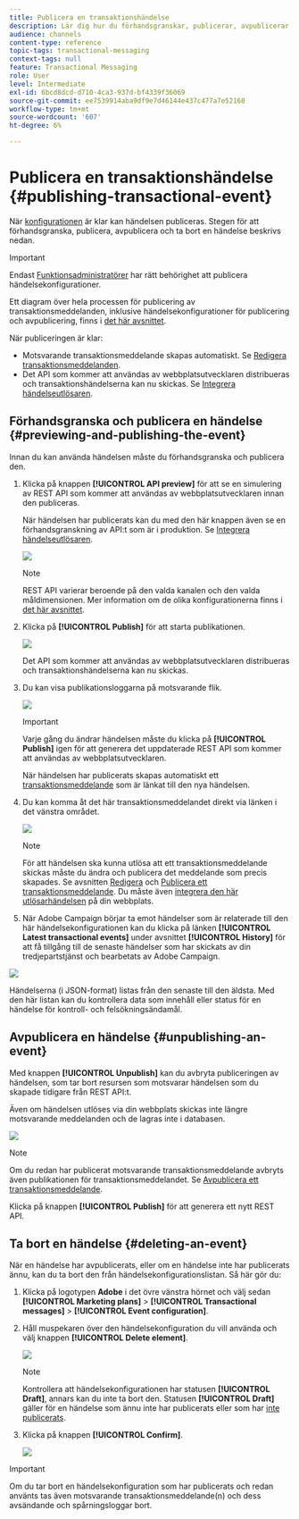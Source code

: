 ```yaml
---
title: Publicera en transaktionshändelse
description: Lär dig hur du förhandsgranskar, publicerar, avpublicerar och tar bort en transaktionshändelsekonfiguration.
audience: channels
content-type: reference
topic-tags: transactional-messaging
context-tags: null
feature: Transactional Messaging
role: User
level: Intermediate
exl-id: 6bcd8dcd-d710-4ca3-937d-bf4339f36069
source-git-commit: ee7539914aba9df9e7d46144e437c477a7e52168
workflow-type: tm+mt
source-wordcount: '607'
ht-degree: 6%

---
```


# Publicera en transaktionshändelse {#publishing-transactional-event}

När [konfigurationen](../../channels/using/configuring-transactional-event.md) är klar kan händelsen publiceras. Stegen för att förhandsgranska, publicera, avpublicera och ta bort en händelse beskrivs nedan.

>[!IMPORTANT]
>
>Endast [Funktionsadministratörer](../../administration/using/users-management.md#functional-administrators) <!--being part of the **[!UICONTROL All]** [organizational unit](../../administration/using/organizational-units.md) --> har rätt behörighet att publicera händelsekonfigurationer.

Ett diagram över hela processen för publicering av transaktionsmeddelanden, inklusive händelsekonfigurationer för publicering och avpublicering, finns i [det här avsnittet](../../channels/using/publishing-transactional-message.md).

När publiceringen är klar:
* Motsvarande transaktionsmeddelande skapas automatiskt. Se [Redigera transaktionsmeddelanden](../../channels/using/editing-transactional-message.md).
* Det API som kommer att användas av webbplatsutvecklaren distribueras och transaktionshändelserna kan nu skickas. Se [Integrera händelseutlösaren](../../channels/using/getting-started-with-transactional-msg.md#integrate-event-trigger).

## Förhandsgranska och publicera en händelse {#previewing-and-publishing-the-event}

Innan du kan använda händelsen måste du förhandsgranska och publicera den.

1. Klicka på knappen **[!UICONTROL API preview]** för att se en simulering av REST API som kommer att användas av webbplatsutvecklaren innan den publiceras.

   När händelsen har publicerats kan du med den här knappen även se en förhandsgranskning av API:t som är i produktion. Se [Integrera händelseutlösaren](../../channels/using/getting-started-with-transactional-msg.md#integrate-event-trigger).

   ![](assets/message-center_api_preview.png)

   >[!NOTE]
   >
   >REST API varierar beroende på den valda kanalen och den valda måldimensionen. Mer information om de olika konfigurationerna finns i [det här avsnittet](../../channels/using/configuring-transactional-event.md#transactional-event-specific-configurations).

1. Klicka på **[!UICONTROL Publish]** för att starta publikationen.

   ![](assets/message-center_pub.png)

   Det API som kommer att användas av webbplatsutvecklaren distribueras och transaktionshändelserna kan nu skickas.

1. Du kan visa publikationsloggarna på motsvarande flik.

   ![](assets/message-center_logs.png)

   >[!IMPORTANT]
   >
   >Varje gång du ändrar händelsen måste du klicka på **[!UICONTROL Publish]** igen för att generera det uppdaterade REST API som kommer att användas av webbplatsutvecklaren.

   När händelsen har publicerats skapas automatiskt ett [transaktionsmeddelande](../../channels/using/editing-transactional-message.md) som är länkat till den nya händelsen.

1. Du kan komma åt det här transaktionsmeddelandet direkt via länken i det vänstra området.

   ![](assets/message-center_messagegeneration.png)

   >[!NOTE]
   >
   >För att händelsen ska kunna utlösa att ett transaktionsmeddelande skickas måste du ändra och publicera det meddelande som precis skapades. Se avsnitten [Redigera](../../channels/using/editing-transactional-message.md) och [Publicera ett transaktionsmeddelande](../../channels/using/publishing-transactional-message.md). Du måste även [integrera den här utlösarhändelsen](../../channels/using/getting-started-with-transactional-msg.md#integrate-event-trigger) på din webbplats.

1. När Adobe Campaign börjar ta emot händelser som är relaterade till den här händelsekonfigurationen kan du klicka på länken **[!UICONTROL Latest transactional events]** under avsnittet **[!UICONTROL History]** för att få tillgång till de senaste händelser som har skickats av din tredjepartstjänst och bearbetats av Adobe Campaign.

![](assets/message-center_latest-events.png)

Händelserna (i JSON-format) listas från den senaste till den äldsta. Med den här listan kan du kontrollera data som innehåll eller status för en händelse för kontroll- och felsökningsändamål.

## Avpublicera en händelse {#unpublishing-an-event}

Med knappen **[!UICONTROL Unpublish]** kan du avbryta publiceringen av händelsen, som tar bort resursen som motsvarar händelsen som du skapade tidigare från REST API:t.

Även om händelsen utlöses via din webbplats skickas inte längre motsvarande meddelanden och de lagras inte i databasen.

![](assets/message-center_unpublish.png)

>[!NOTE]
>
>Om du redan har publicerat motsvarande transaktionsmeddelande avbryts även publikationen för transaktionsmeddelandet. Se [Avpublicera ett transaktionsmeddelande](../../channels/using/publishing-transactional-message.md#unpublishing-a-transactional-message).

Klicka på knappen **[!UICONTROL Publish]** för att generera ett nytt REST API.

<!--## Transactional messaging publication process {#transactional-messaging-pub-process}

The chart below illustrates the transactional messaging publication process.

![](assets/message-center_pub-process.png)

For more on publishing, pausing and unpublishing a transactional message, see [this section](../../channels/using/publishing-transactional-message.md).-->

## Ta bort en händelse {#deleting-an-event}

När en händelse har avpublicerats, eller om en händelse inte har publicerats ännu, kan du ta bort den från händelsekonfigurationslistan. Så här gör du:

1. Klicka på logotypen **Adobe** i det övre vänstra hörnet och välj sedan **[!UICONTROL Marketing plans]** > **[!UICONTROL Transactional messages]** > **[!UICONTROL Event configuration]**.
1. Håll muspekaren över den händelsekonfiguration du vill använda och välj knappen **[!UICONTROL Delete element]**.

   ![](assets/message-center_delete-button.png)

   >[!NOTE]
   >
   >Kontrollera att händelsekonfigurationen har statusen **[!UICONTROL Draft]**, annars kan du inte ta bort den. Statusen **[!UICONTROL Draft]** gäller för en händelse som ännu inte har publicerats eller som har [inte publicerats](#unpublishing-an-event).

1. Klicka på knappen **[!UICONTROL Confirm]**.

   ![](assets/message-center_delete-confirm.png)

>[!IMPORTANT]
>
>Om du tar bort en händelsekonfiguration som har publicerats och redan använts tas även motsvarande transaktionsmeddelande(n) och dess avsändande och spårningsloggar bort.
